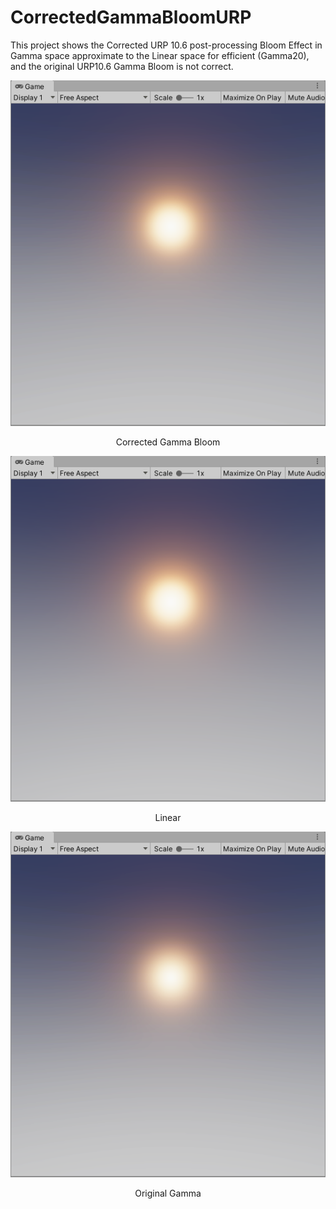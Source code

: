 # CorrectedGammaBloomURP

This project shows the Corrected URP 10.6 post-processing Bloom Effect in Gamma space approximate to the Linear space for efficient (Gamma20), and the original URP10.6 Gamma Bloom is not correct.

<p align="center">
  <img src="https://github.com/bearworks/CorrectedGammaBloomURP/blob/main/1.png">
</p>
<p align="center">Corrected Gamma Bloom</p>

<p align="center">
  <img src="https://github.com/bearworks/CorrectedGammaBloomURP/blob/main/2.png">
</p>
<p align="center">Linear</p>


<p align="center">
  <img src="https://github.com/bearworks/CorrectedGammaBloomURP/blob/main/3.png">
</p>
<p align="center">Original Gamma</p>
